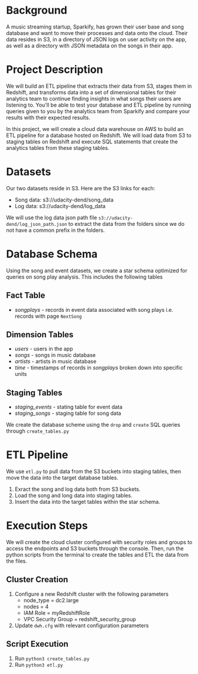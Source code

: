 # Background
A music streaming startup, Sparkify, has grown their user base and song database and want to move their processes and data onto the cloud. Their data resides in S3, in a directory of JSON logs on user activity on the app, as well as a directory with JSON metadata on the songs in their app.

# Project Description
We will build an ETL pipeline that extracts their data from S3, stages them in Redshift, and transforms data into a set of dimensional tables for their analytics team to continue finding insights in what songs their users are listening to. You'll be able to test your database and ETL pipeline by running queries given to you by the analytics team from Sparkify and compare your results with their expected results.

In this project, we will create a cloud data warehouse on AWS to build an ETL pipeline for a database hosted on Redshift. We will load data from S3 to staging tables on Redshift and execute SQL statements that create the analytics tables from these staging tables.

# Datasets
Our two datasets reside in S3. Here are the S3 links for each:

- Song data: s3://udacity-dend/song_data
- Log data: s3://udacity-dend/log_data

We will use the log data json path file `s3://udacity-dend/log_json_path.json` to extract the data from the folders since we do not have a common prefix in the folders.

# Database Schema
Using the song and event datasets, we create a star schema optimized for queries on song play analysis. This includes the following tables

## Fact Table
- *songplays* - records in event data associated with song plays i.e. records with page `NextSong`

## Dimension Tables
- *users* - users in the app
- *songs* - songs in music database
- *artists* - artists in music database
- *time* - timestamps of records in *songplays* broken down into specific units

## Staging Tables
- *staging_events* - stating table for event data
- *staging_songs* - staging table for song data

We create the database scheme using the `drop` and `create` SQL queries through `create_tables.py`

# ETL Pipeline
We use `etl.py` to pull data from the S3 buckets into staging tables, then move the data into the target database tables. 

1. Exract the song and log data both from S3 buckets.
2. Load the song and long data into staging tables.
3. Insert the data into the target tables within the star schema.

# Execution Steps
We will create the cloud cluster configured with security roles and groups to access the endpoints and S3 buckets through the console. Then, run the python scripts from the terminal to create the tables and ETL the data from the files. 

## Cluster Creation
1. Configure a new Redshift cluster with the following parameters
    - node_type = dc2.large
    - nodes = 4
    - IAM Role = myRedshiftRole
    - VPC Security Group = redshift_security_group
2. Update `dwh.cfg` with relevant configuration parameters

## Script Execution
1. Run `python3 create_tables.py`
2. Run `python3 etl.py`
